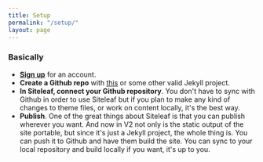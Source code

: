 ```yaml
---
title: Setup
permalink: "/setup/"
layout: page
---
```


### Basically

* **[Sign up](https://manage.siteleaf.com/signup)** for an account.
* **Create a Github repo** with [this](https://github.com/BryanSchuetz/siteleaf-jekyll) or some other valid Jekyll project.
* **In Siteleaf, connect your Github repository**. You don't have to sync with Github in order to use Siteleaf but if you plan to make any kind of changes to theme files, or work on content locally, it's the best way.
* **Publish**. One of the great things about Siteleaf is that you can publish wherever you want. And now in V2 not only is the static output of the site portable, but since it's just a Jekyll project, the whole thing is. You can push it to Github and have them build the site. You can sync to your local repository and build locally if you want, it's up to you.
